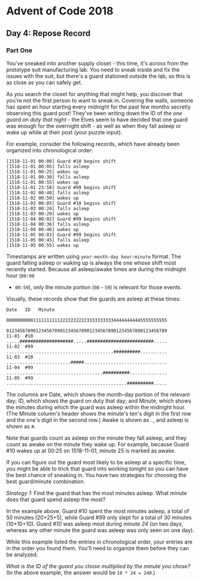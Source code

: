 # Advent of Code 2018

## Day 4: Repose Record

### Part One

You've sneaked into another supply closet - this time, it's across from the
prototype suit manufacturing lab.  You need to sneak inside and fix the issues
with the suit, but there's a guard stationed outside the lab, so this is as
close as you can safely get.

As you search the closet for anything that might help, you discover that you're
not the first person to want to sneak in.  Covering the walls, someone has
spent an hour starting every midnight for the past few months secretly
observing this guard post!  They've been writing down the ID of *the one guard
on duty that night* - the Elves seem to have decided that one guard was enough
for the overnight shift - as well as when they fall asleep or wake up while at
their post (your puzzle input).

For example, consider the following records, which have already been organized
into chronological order:

```
[1518-11-01 00:00] Guard #10 begins shift
[1518-11-01 00:05] falls asleep
[1518-11-01 00:25] wakes up
[1518-11-01 00:30] falls asleep
[1518-11-01 00:55] wakes up
[1518-11-01 23:58] Guard #99 begins shift
[1518-11-02 00:40] falls asleep
[1518-11-02 00:50] wakes up
[1518-11-03 00:05] Guard #10 begins shift
[1518-11-03 00:24] falls asleep
[1518-11-03 00:29] wakes up
[1518-11-04 00:02] Guard #99 begins shift
[1518-11-04 00:36] falls asleep
[1518-11-04 00:46] wakes up
[1518-11-05 00:03] Guard #99 begins shift
[1518-11-05 00:45] falls asleep
[1518-11-05 00:55] wakes up
```

Timestamps are written using `year-month-day hour:minute` format.  The guard
falling asleep or waking up is always the one whose shift most recently
started.  Because all asleep/awake times are during the midnight hour (`00:00`
- `00:59`), only the minute portion (`00` - `59`) is relevant for those events.

Visually, these records show that the guards are asleep at these times:

```
Date   ID   Minute
            000000000011111111112222222222333333333344444444445555555555
            012345678901234567890123456789012345678901234567890123456789
11-01  #10  .....####################.....#########################.....
11-02  #99  ........................................##########..........
11-03  #10  ........................#####...............................
11-04  #99  ....................................##########..............
11-05  #99  .............................................##########.....
```

The columns are Date, which shows the month-day portion of the relevant day;
ID, which shows the guard on duty that day; and Minute, which shows the minutes
during which the guard was asleep within the midnight hour.  (The Minute
column's header shows the minute's ten's digit in the first row and the one's
digit in the second row.)  Awake is shown as `.`, and asleep is shown as `#`.

Note that guards count as asleep on the minute they fall asleep, and they count
as awake on the minute they wake up.  For example, because Guard #10 wakes up at
00:25 on 1518-11-01, minute 25 is marked as awake.

If you can figure out the guard most likely to be asleep at a specific time,
you might be able to trick that guard into working tonight so you can have the
best chance of sneaking in.  You have two strategies for choosing the best
guard/minute combination.

*Strategy 1:* Find the guard that has the most minutes asleep.  What minute
does that guard spend asleep the most?

In the example above, Guard #10 spent the most minutes asleep, a total of 50
minutes (20+25+5), while Guard #99 only slept for a total of 30 minutes
(10+10+10).  Guard #*10* was asleep most during minute *24* (on two days,
whereas any other minute the guard was asleep was only seen on one day).

While this example listed the entries in chronological order, your entries are
in the order you found them.  You'll need to organize them before they can be
analyzed.

*What is the ID of the guard you chose multiplied by the minute you chose?*
(In the above example, the answer would be `10 * 24 = 240`.)
